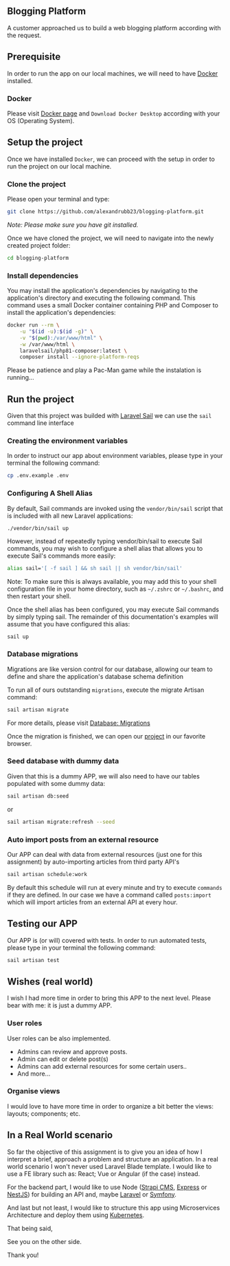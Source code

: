 ## Blogging Platform

A customer approached us to build a web blogging platform according with the request.

## Prerequisite

In order to run the app on our local machines, we will need to have [Docker](https://docs.docker.com/) installed.

### Docker

Please visit [Docker page](https://www.docker.com/products/docker-desktop/) and `Download Docker Desktop` according with your OS (Operating System).

## Setup the project

Once we have installed `Docker`, we can proceed with the setup in order to run the project on our local machine.

### Clone the project

Please open your terminal and type:

```bash
git clone https://github.com/alexandrubb23/blogging-platform.git
```

_Note: Please make sure you have git installed._

Once we have cloned the project, we will need to navigate into the newly created project folder:

```bash
cd blogging-platform
```

### Install dependencies

You may install the application's dependencies by navigating to the application's directory and executing the following command. This command uses a small Docker container containing PHP and Composer to install the application's dependencies:

```bash
docker run --rm \
    -u "$(id -u):$(id -g)" \
    -v "$(pwd):/var/www/html" \
    -w /var/www/html \
    laravelsail/php81-composer:latest \
    composer install --ignore-platform-reqs
```

Please be patience and play a Pac-Man game while the instalation is running...

## Run the project

Given that this project was builded with [Laravel Sail](https://laravel.com/docs/9.x/sail#introduction) we can use the `sail` command line interface

### Creating the environment variables

In order to instruct our app about environment variables, please type in your terminal the following command:

```bash
cp .env.example .env
```

### Configuring A Shell Alias

By default, Sail commands are invoked using the `vendor/bin/sail` script that is included with all new Laravel applications:

```bash
./vendor/bin/sail up
```

However, instead of repeatedly typing vendor/bin/sail to execute Sail commands, you may wish to configure a shell alias that allows you to execute Sail's commands more easily:

```bash
alias sail='[ -f sail ] && sh sail || sh vendor/bin/sail'
```

Note: To make sure this is always available, you may add this to your shell configuration file in your home directory, such as `~/.zshrc` or `~/.bashrc`, and then restart your shell.

Once the shell alias has been configured, you may execute Sail commands by simply typing sail. The remainder of this documentation's examples will assume that you have configured this alias:

```
sail up
```

### Database migrations

Migrations are like version control for our database, allowing our team to define and share the application's database schema definition

To run all of ours outstanding `migrations`, execute the migrate Artisan command:

```bash
sail artisan migrate
```

For more details, please visit [Database: Migrations](https://laravel.com/docs/9.x/migrations)

Once the migration is finished, we can open our [project](http://localhost) in our favorite browser.

### Seed database with dummy data

Given that this is a dummy APP, we will also need to have our tables populated with some dummy data:

```bash
sail artisan db:seed
```

or

```bash
sail artisan migrate:refresh --seed
```

### Auto import posts from an external resource

Our APP can deal with data from external resources (just one for this assignment) by auto-importing articles from third party API's

```bash
sail artisan schedule:work
```

By default this schedule will run at every minute and try to execute `commands` if they are defined. In our case we have a command called `posts:import` which will import articles from an external API at every hour.

## Testing our APP

Our APP is (or will) covered with tests. In order to run automated tests, please type in your terminal the following command:

```bash
sail artisan test
```

## Wishes (real world)

I wish I had more time in order to bring this APP to the next level. Please bear with me: it is just a dummy APP.

### User roles

User roles can be also implemented.

-   Admins can review and approve posts.
-   Admin can edit or delete post(s)
-   Admins can add external resources for some certain users..
-   And more...

### Organise views

I would love to have more time in order to organize a bit better the views: layouts; components; etc.

## In a Real World scenario

So far the objective of this assignment is to give you an idea of how I interpret a brief, approach a problem and structure an application. In a real world scenario I won't never used Laravel Blade template. I would like to use a FE library such as: React; Vue or Angular (if the case) instead.

For the backend part, I would like to use Node ([Strapi CMS](https://strapi.io/), [Express](https://expressjs.com/) or [NestJS](https://nestjs.com/)) for building an API and, maybe [Laravel](https://laravel.com/) or [Symfony](https://symfony.com/).

And last but not least, I would like to structure this app using Microservices Architecture and deploy them using [Kubernetes](https://kubernetes.io/).

That being said,

See you on the other side.

Thank you!
